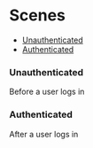 # Scenes

* [Unauthenticated](#Unauthenticated)
* [Authenticated](#Authenticated)

### Unauthenticated
  Before a user logs in

### Authenticated
  After a user logs in
